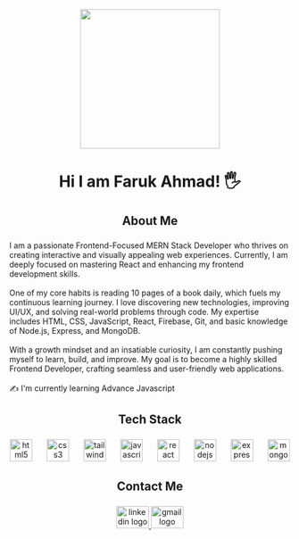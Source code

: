 <div align="center">
  <img height="250" src="https://i.ibb.co.com/sT87xgm/Black-Modern-Vlogger-You-Tube-Banner.png"  />
</div>

###

<h1 align="center">Hi I am Faruk  Ahmad! 🖐</h1>

###

<h2 align="center">About Me</h2>

###

<p align="left">I am a passionate Frontend-Focused MERN Stack Developer who thrives on creating interactive and visually appealing web experiences. Currently, I am deeply focused on mastering React and enhancing my frontend development skills.<br><br>One of my core habits is reading 10 pages of a book daily, which fuels my continuous learning journey. I love discovering new technologies, improving UI/UX, and solving real-world problems through code. My expertise includes HTML, CSS, JavaScript, React, Firebase, Git, and basic knowledge of Node.js, Express, and MongoDB.<br><br>With a growth mindset and an insatiable curiosity, I am constantly pushing myself to learn, build, and improve. My goal is to become a highly skilled Frontend Developer, crafting seamless and user-friendly web applications.<br><br>✍ I'm currently learning Advance Javascript</p>

###

<h2 align="center">Tech Stack</h2>

###

<div align="center">
  <img src="https://cdn.jsdelivr.net/gh/devicons/devicon/icons/html5/html5-original.svg" height="40" alt="html5 logo"  />
  <img width="18" />
  <img src="https://cdn.jsdelivr.net/gh/devicons/devicon/icons/css3/css3-original.svg" height="40" alt="css3 logo"  />
  <img width="18" />
  <img src="https://cdn.jsdelivr.net/gh/devicons/devicon/icons/tailwindcss/tailwindcss-original-wordmark.svg" height="40" alt="tailwindcss logo"  />
  <img width="18" />
  <img src="https://cdn.jsdelivr.net/gh/devicons/devicon/icons/javascript/javascript-original.svg" height="40" alt="javascript logo"  />
  <img width="18" />
  <img src="https://cdn.jsdelivr.net/gh/devicons/devicon/icons/react/react-original.svg" height="40" alt="react logo"  />
  <img width="18" />
  <img src="https://cdn.jsdelivr.net/gh/devicons/devicon/icons/nodejs/nodejs-original.svg" height="40" alt="nodejs logo"  />
  <img width="18" />
  <img src="https://cdn.jsdelivr.net/gh/devicons/devicon/icons/express/express-original.svg" height="40" alt="express logo"  />
  <img width="18" />
  <img src="https://cdn.jsdelivr.net/gh/devicons/devicon/icons/mongodb/mongodb-original.svg" height="40" alt="mongodb logo"  />
</div>

###

<h2 align="center">Contact Me</h2>

###

<div align="center">
  <a href="https://www.linkedin.com/in/faruk-ahmad-b667192a8?utm_source=share&utm_campaign=share_via&utm_content=profile&utm_medium=android_app" target="_blank">
    <img src="https://raw.githubusercontent.com/maurodesouza/profile-readme-generator/master/src/assets/icons/social/linkedin/default.svg" width="58" height="40" alt="linkedin logo"  />
  </a>
  <a href="farukalways.fd@gmail.com" target="_blank">
    <img src="https://raw.githubusercontent.com/maurodesouza/profile-readme-generator/master/src/assets/icons/social/gmail/default.svg" width="58" height="40" alt="gmail logo"  />
  </a>
</div>

###
